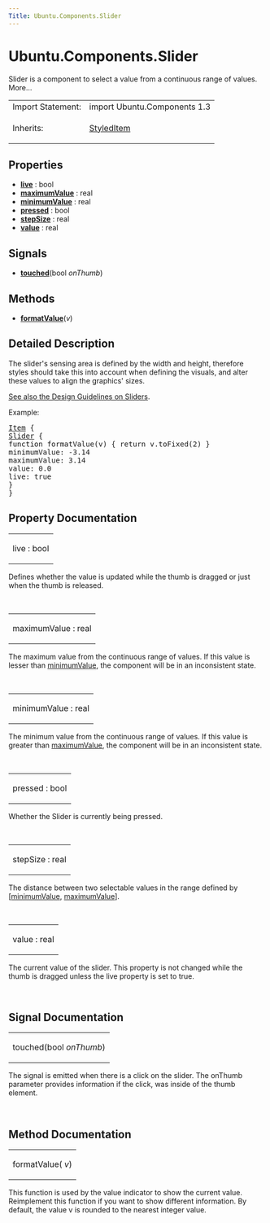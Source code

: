 ```yaml
---
Title: Ubuntu.Components.Slider
---
```


# Ubuntu.Components.Slider

<span class="subtitle"></span>
<!-- $$$Slider-brief -->
<p>Slider is a component to select a value from a continuous range of values. More...</p>
<!-- @@@Slider -->
<table class="alignedsummary">
<tr><td class="memItemLeft rightAlign topAlign"> Import Statement:</td><td class="memItemRight bottomAlign"> import Ubuntu.Components 1.3</td></tr><tr><td class="memItemLeft rightAlign topAlign"> Inherits:</td><td class="memItemRight bottomAlign"> <p><a href="Ubuntu.Components.StyledItem.md">StyledItem</a></p>
</td></tr></table><ul>
</ul>
<h2 id="properties">Properties</h2>
<ul>
<li class="fn"><b><b><a href="#live-prop">live</a></b></b> : bool</li>
<li class="fn"><b><b><a href="#maximumValue-prop">maximumValue</a></b></b> : real</li>
<li class="fn"><b><b><a href="#minimumValue-prop">minimumValue</a></b></b> : real</li>
<li class="fn"><b><b><a href="#pressed-prop">pressed</a></b></b> : bool</li>
<li class="fn"><b><b><a href="#stepSize-prop">stepSize</a></b></b> : real</li>
<li class="fn"><b><b><a href="#value-prop">value</a></b></b> : real</li>
</ul>
<h2 id="signals">Signals</h2>
<ul>
<li class="fn"><b><b><a href="#touched-signal">touched</a></b></b>(bool <i>onThumb</i>)</li>
</ul>
<h2 id="methods">Methods</h2>
<ul>
<li class="fn"><b><b><a href="#formatValue-method">formatValue</a></b></b>(<i>v</i>)</li>
</ul>
<!-- $$$Slider-description -->
<h2 id="details">Detailed Description</h2>
</p>
<p>The slider's sensing area is defined by the width and height, therefore styles should take this into account when defining the visuals, and alter these values to align the graphics' sizes.</p>
<p><a href="https://design.ubuntu.com/apps/building-blocks/selection#slider">See also the Design Guidelines on Sliders</a>.</p>
<p>Example:</p>
<pre class="qml"><span class="type"><a href="../sdk-14.10/QtQuick.Item.md">Item</a></span> {
<span class="type"><a href="index.html">Slider</a></span> {
<span class="keyword">function</span> <span class="name">formatValue</span>(<span class="name">v</span>) { <span class="keyword">return</span> <span class="name">v</span>.<span class="name">toFixed</span>(<span class="number">2</span>) }
<span class="name">minimumValue</span>: -<span class="number">3.14</span>
<span class="name">maximumValue</span>: <span class="number">3.14</span>
<span class="name">value</span>: <span class="number">0.0</span>
<span class="name">live</span>: <span class="number">true</span>
}
}</pre>
<!-- @@@Slider -->
<h2>Property Documentation</h2>
<!-- $$$live -->
<table class="qmlname"><tr valign="top" id="live-prop"><td class="tblQmlPropNode"><p><span class="name">live</span> : <span class="type">bool</span></p></td></tr></table><p>Defines whether the value is updated while the thumb is dragged or just when the thumb is released.</p>
<!-- @@@live -->
<br/>
<!-- $$$maximumValue -->
<table class="qmlname"><tr valign="top" id="maximumValue-prop"><td class="tblQmlPropNode"><p><span class="name">maximumValue</span> : <span class="type">real</span></p></td></tr></table><p>The maximum value from the continuous range of values. If this value is lesser than <a href="#minimumValue-prop">minimumValue</a>, the component will be in an inconsistent state.</p>
<!-- @@@maximumValue -->
<br/>
<!-- $$$minimumValue -->
<table class="qmlname"><tr valign="top" id="minimumValue-prop"><td class="tblQmlPropNode"><p><span class="name">minimumValue</span> : <span class="type">real</span></p></td></tr></table><p>The minimum value from the continuous range of values. If this value is greater than <a href="#maximumValue-prop">maximumValue</a>, the component will be in an inconsistent state.</p>
<!-- @@@minimumValue -->
<br/>
<!-- $$$pressed -->
<table class="qmlname"><tr valign="top" id="pressed-prop"><td class="tblQmlPropNode"><p><span class="name">pressed</span> : <span class="type">bool</span></p></td></tr></table><p>Whether the Slider is currently being pressed.</p>
<!-- @@@pressed -->
<br/>
<!-- $$$stepSize -->
<table class="qmlname"><tr valign="top" id="stepSize-prop"><td class="tblQmlPropNode"><p><span class="name">stepSize</span> : <span class="type">real</span></p></td></tr></table><p>The distance between two selectable values in the range defined by [<a href="#minimumValue-prop">minimumValue</a>, <a href="#maximumValue-prop">maximumValue</a>].</p>
<!-- @@@stepSize -->
<br/>
<!-- $$$value -->
<table class="qmlname"><tr valign="top" id="value-prop"><td class="tblQmlPropNode"><p><span class="name">value</span> : <span class="type">real</span></p></td></tr></table><p>The current value of the slider. This property is not changed while the thumb is dragged unless the live property is set to true.</p>
<!-- @@@value -->
<br/>
<h2>Signal Documentation</h2>
<!-- $$$touched -->
<table class="qmlname"><tr valign="top" id="touched-signal"><td class="tblQmlFuncNode"><p><span class="name">touched</span>(<span class="type">bool</span><i> onThumb</i>)</p></td></tr></table><p>The signal is emitted when there is a click on the slider. The onThumb parameter provides information if the click, was inside of the thumb element.</p>
<!-- @@@touched -->
<br/>
<h2>Method Documentation</h2>
<!-- $$$formatValue -->
<table class="qmlname"><tr valign="top" id="formatValue-method"><td class="tblQmlFuncNode"><p><span class="name">formatValue</span>(<i> v</i>)</p></td></tr></table><p>This function is used by the value indicator to show the current value. Reimplement this function if you want to show different information. By default, the value v is rounded to the nearest integer value.</p>
<!-- @@@formatValue -->
<br/>
